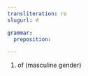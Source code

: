 ```yaml
---
transliteration: ro
slugurl: रो

grammar: 
  preposition:

---
```


<word-pos pos="preposition">

<word-meanings>

1. of (masculine gender)

</word-meanings>

</word-pos>

